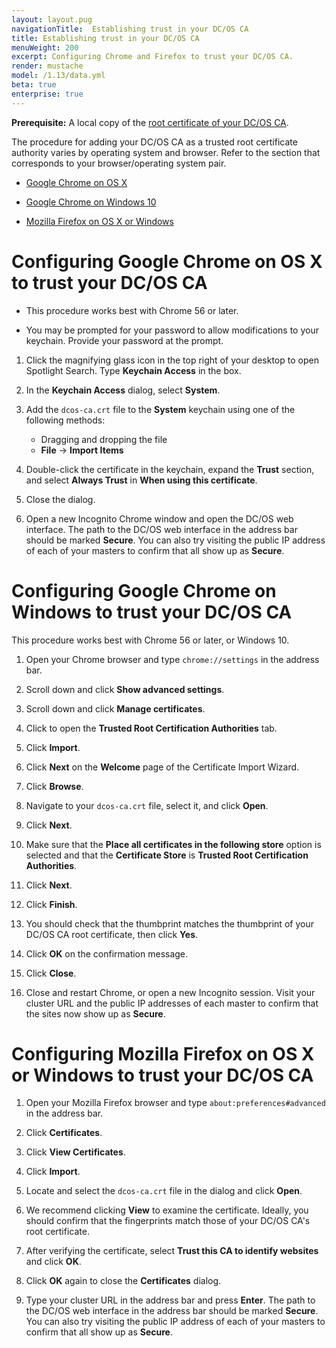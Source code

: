 ```yaml
---
layout: layout.pug
navigationTitle:  Establishing trust in your DC/OS CA
title: Establishing trust in your DC/OS CA
menuWeight: 200
excerpt: Configuring Chrome and Firefox to trust your DC/OS CA.
render: mustache
model: /1.13/data.yml
beta: true
enterprise: true
---
```

<!-- The source repository for this topic is https://github.com/dcos/dcos-docs-site -->


**Prerequisite:** A local copy of the [root certificate of your DC/OS CA](/mesosphere/dcos/1.13/security/ent/tls-ssl/get-cert/).

The procedure for adding your DC/OS CA as a trusted root certificate authority varies by operating system and browser. Refer to the section that corresponds to your browser/operating system pair.

- [Google Chrome on OS X](#osx-chrome)

- [Google Chrome on Windows 10](#win-chrome)

- [Mozilla Firefox on OS X or Windows](#osx-win-firefox)

# <a name="osx-chrome"></a>Configuring Google Chrome on OS X to trust your DC/OS CA

- This procedure works best with Chrome 56 or later.

- You may be prompted for your password to allow modifications to your keychain. Provide your password at the prompt.

1. Click the magnifying glass icon in the top right of your desktop to open Spotlight Search. Type **Keychain Access** in the box.

1. In the **Keychain Access** dialog, select **System**.

1. Add the `dcos-ca.crt` file to the **System** keychain using one of the following methods:
     - Dragging and dropping the file
     - **File** -> **Import Items**    

1. Double-click the certificate in the keychain, expand the **Trust** section, and select **Always Trust** in **When using this certificate**.

1. Close the dialog.

1. Open a new Incognito Chrome window and open the DC/OS web interface. The path to the DC/OS web interface in the address bar should be marked **Secure**. You can also try visiting the public IP address of each of your masters to confirm that all show up as **Secure**.

# <a name="win-chrome"></a>Configuring Google Chrome on Windows to trust your DC/OS CA

This procedure works best with Chrome 56 or later, or Windows 10.

1. Open your Chrome browser and type `chrome://settings` in the address bar.

1. Scroll down and click **Show advanced settings**.

1. Scroll down and click **Manage certificates**.

1. Click to open the **Trusted Root Certification Authorities** tab.

1. Click **Import**.

1. Click **Next** on the **Welcome** page of the Certificate Import Wizard.

1. Click **Browse**.

1. Navigate to your `dcos-ca.crt` file, select it, and click **Open**.

1. Click **Next**.

1. Make sure that the **Place all certificates in the following store** option is selected and that the **Certificate Store** is **Trusted Root Certification Authorities**.

1. Click **Next**.

1. Click **Finish**.

1. You should check that the thumbprint matches the thumbprint of your DC/OS CA root certificate, then click **Yes**.

1. Click **OK** on the confirmation message.

1. Click **Close**.

1. Close and restart Chrome, or open a new Incognito session. Visit your cluster URL and the public IP addresses of each master to confirm that the sites now show up as **Secure**.


# <a name="osx-win-firefox"></a>Configuring Mozilla Firefox on OS X or Windows to trust your DC/OS CA

1. Open your Mozilla Firefox browser and type `about:preferences#advanced` in the address bar.

1. Click **Certificates**.

1. Click **View Certificates**.

1. Click **Import**.

1. Locate and select the `dcos-ca.crt` file in the dialog and click **Open**.

1. We recommend clicking **View** to examine the certificate. Ideally, you should confirm that the fingerprints match those of your DC/OS CA's root certificate.

1. After verifying the certificate, select **Trust this CA to identify websites** and click **OK**.

1. Click **OK** again to close the **Certificates** dialog.

1. Type your cluster URL in the address bar and press **Enter**. The path to the DC/OS web interface in the address bar should be marked **Secure**. You can also try visiting the public IP address of each of your masters to confirm that all show up as **Secure**.
